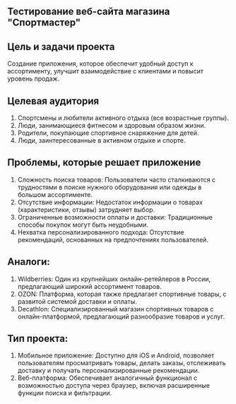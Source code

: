 ## Тестирование веб-сайта магазина "Спортмастер"
## Цель и задачи проекта
Создание приложения, которое обеспечит удобный доступ к ассортименту, улучшит взаимодействие с клиентами и повысит уровень продаж.

## Целевая аудитория
1. Спортсмены и любители активного отдыха (все возрастные группы).
2. Люди, занимающиеся фитнесом и здоровым образом жизни.
3. Родители, покупающие спортивное снаряжение для детей.
4. Люди, заинтересованные в активном отдыхе и спорте.

## Проблемы, которые решает приложение
1. Сложность поиска товаров: Пользователи часто сталкиваются с трудностями в поиске нужного оборудования или одежды в большом ассортименте.
2. Отсутствие информации: Недостаток информации о товарах (характеристики, отзывы) затрудняет выбор.
3. Ограниченные возможности оплаты и доставки: Традиционные способы покупок могут быть неудобными.
4. Нехватка персонализированного подхода: Отсутствие рекомендаций, основанных на предпочтениях пользователей.

## Аналоги:
1. Wildberries: Один из крупнейших онлайн-ретейлеров в России, предлагающий широкий ассортимент товаров.
2. OZON: Платформа, которая также предлагает спортивные товары, с развитой системой доставки и оплаты.
3. Decathlon: Специализированный магазин спортивных товаров с онлайн-платформой, предлагающий разнообразие товаров и услуг.

## Тип проекта: 
1. Мобильное приложение: Доступно для iOS и Android, позволяет пользователям просматривать товары, делать заказы, отслеживать доставку и получать персонализированные рекомендации.
2. Веб-платформа: Обеспечивает аналогичный функционал с возможностью доступа через браузер, включая расширенные функции поиска и фильтрации.
